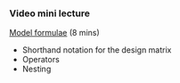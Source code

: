 ### Video mini lecture

[Model formulae](https://www.dropbox.com/s/kthmre3tt3ugaa7/10_vid1_model_formulae.mp4?dl=0) (8 mins)

* Shorthand notation for the design matrix
* Operators
* Nesting

